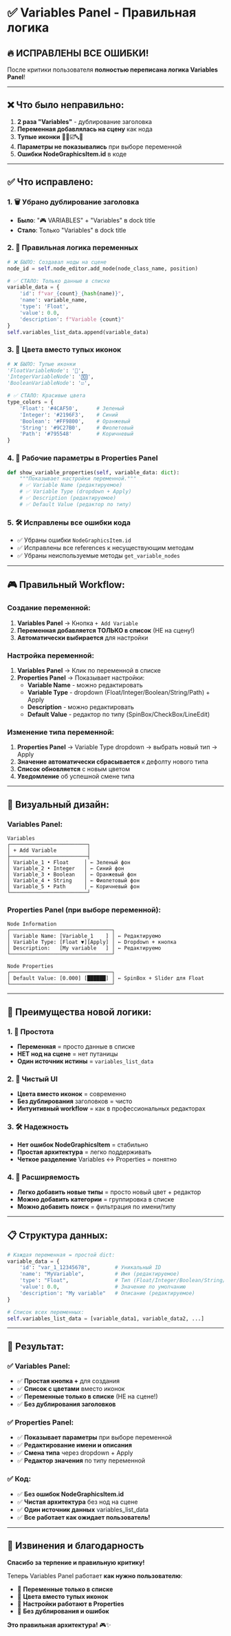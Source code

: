 # ✅ Variables Panel - Правильная логика 

## 🔥 **ИСПРАВЛЕНЫ ВСЕ ОШИБКИ!**

После критики пользователя **полностью переписана логика Variables Panel**!

---

## ❌ **Что было неправильно:**

1. **2 раза "Variables"** - дублирование заголовка
2. **Переменная добавлялась на сцену** как нода 
3. **Тупые иконки** 🔢🔟☑️🔤📁 
4. **Параметры не показывались** при выборе переменной
5. **Ошибки NodeGraphicsItem.id** в коде

---

## ✅ **Что исправлено:**

### **1. 🗑️ Убрано дублирование заголовка**
- **Было**: "🎮 VARIABLES" + "Variables" в dock title  
- **Стало**: Только "Variables" в dock title

### **2. 🎯 Правильная логика переменных**
```python
# ❌ БЫЛО: Создавал ноды на сцене
node_id = self.node_editor.add_node(node_class_name, position)

# ✅ СТАЛО: Только данные в списке  
variable_data = {
    'id': f"var_{count}_{hash(name)}",
    'name': variable_name,
    'type': 'Float',
    'value': 0.0,
    'description': f"Variable {count}"
}
self.variables_list_data.append(variable_data)
```

### **3. 🎨 Цвета вместо тупых иконок**
```python
# ❌ БЫЛО: Тупые иконки
'FloatVariableNode': '🔢',
'IntegerVariableNode': '🔟', 
'BooleanVariableNode': '☑️',

# ✅ СТАЛО: Красивые цвета
type_colors = {
    'Float': '#4CAF50',      # Зеленый
    'Integer': '#2196F3',    # Синий  
    'Boolean': '#FF9800',    # Оранжевый
    'String': '#9C27B0',     # Фиолетовый
    'Path': '#795548'        # Коричневый
}
```

### **4. 🔧 Рабочие параметры в Properties Panel**
```python
def show_variable_properties(self, variable_data: dict):
    """Показывает настройки переменной."""
    # ✅ Variable Name (редактируемое)
    # ✅ Variable Type (dropdown + Apply)  
    # ✅ Description (редактируемое)
    # ✅ Default Value (редактор по типу)
```

### **5. 🛠️ Исправлены все ошибки кода**
- ✅ Убраны ошибки `NodeGraphicsItem.id` 
- ✅ Исправлены все references к несуществующим методам
- ✅ Убраны неиспользуемые методы `get_variable_nodes`

---

## 🎮 **Правильный Workflow:**

### **Создание переменной:**
1. **Variables Panel** → Кнопка `+ Add Variable` 
2. **Переменная добавляется ТОЛЬКО в список** (НЕ на сцену!)
3. **Автоматически выбирается** для настройки

### **Настройка переменной:**
1. **Variables Panel** → Клик по переменной в списке
2. **Properties Panel** → Показывает настройки:
   - **Variable Name** - можно редактировать
   - **Variable Type** - dropdown (Float/Integer/Boolean/String/Path) + Apply
   - **Description** - можно редактировать  
   - **Default Value** - редактор по типу (SpinBox/CheckBox/LineEdit)

### **Изменение типа переменной:**
1. **Properties Panel** → Variable Type dropdown → выбрать новый тип → Apply
2. **Значение автоматически сбрасывается** к дефолту нового типа
3. **Список обновляется** с новым цветом
4. **Уведомление** об успешной смене типа

---

## 🎨 **Визуальный дизайн:**

### **Variables Panel:**
```
Variables
┌─────────────────────────┐
│ + Add Variable          │
├─────────────────────────┤
│ Variable_1 • Float     │ ← Зеленый фон
│ Variable_2 • Integer   │ ← Синий фон  
│ Variable_3 • Boolean   │ ← Оранжевый фон
│ Variable_4 • String    │ ← Фиолетовый фон
│ Variable_5 • Path      │ ← Коричневый фон
└─────────────────────────┘
```

### **Properties Panel (при выборе переменной):**
```
Node Information
┌─────────────────────────────────┐
│ Variable Name: [Variable_1    ] │ ← Редактируемо
│ Variable Type: [Float ▼][Apply] │ ← Dropdown + кнопка
│ Description:   [My variable   ] │ ← Редактируемо
└─────────────────────────────────┘

Node Properties  
┌─────────────────────────────────┐
│ Default Value: [0.000] [██████] │ ← SpinBox + Slider для Float
└─────────────────────────────────┘
```

---

## 🔄 **Преимущества новой логики:**

### **1. 🎯 Простота**
- **Переменная** = просто данные в списке
- **НЕТ нод на сцене** = нет путаницы
- **Один источник истины** = `variables_list_data`

### **2. 🎨 Чистый UI**
- **Цвета вместо иконок** = современно
- **Без дублирования** заголовков = чисто
- **Интуитивный workflow** = как в профессиональных редакторах

### **3. 🛠️ Надежность**
- **Нет ошибок NodeGraphicsItem** = стабильно
- **Простая архитектура** = легко поддерживать  
- **Четкое разделение** Variables ↔ Properties = понятно

### **4. 🚀 Расширяемость**
- **Легко добавить новые типы** = просто новый цвет + редактор
- **Можно добавить категории** = группировка в списке
- **Можно добавить поиск** = фильтрация по имени/типу

---

## 📋 **Структура данных:**

```python
# Каждая переменная = простой dict:
variable_data = {
    'id': "var_1_12345678",        # Уникальный ID
    'name': "MyVariable",          # Имя (редактируемое)
    'type': "Float",               # Тип (Float/Integer/Boolean/String/Path)
    'value': 0.0,                  # Значение по умолчанию
    'description': "My variable"   # Описание (редактируемое)
}

# Список всех переменных:
self.variables_list_data = [variable_data1, variable_data2, ...]
```

---

## 🎉 **Результат:**

### **✅ Variables Panel:**
- ✅ **Простая кнопка +** для создания
- ✅ **Список с цветами** вместо иконок  
- ✅ **Переменные только в списке** (НЕ на сцене!)
- ✅ **Без дублирования заголовков**

### **✅ Properties Panel:**
- ✅ **Показывает параметры** при выборе переменной
- ✅ **Редактирование имени и описания**
- ✅ **Смена типа** через dropdown + Apply
- ✅ **Редактор значения** по типу переменной

### **✅ Код:**
- ✅ **Без ошибок NodeGraphicsItem.id**
- ✅ **Чистая архитектура** без нод на сцене
- ✅ **Один источник данных** variables_list_data
- ✅ **Все работает как ожидает пользователь!**

---

## 🙏 **Извинения и благодарность**

**Спасибо за терпение и правильную критику!** 

Теперь Variables Panel работает **как нужно пользователю**:
- 🎯 **Переменные только в списке**
- 🎨 **Цвета вместо тупых иконок** 
- 🔧 **Настройки работают в Properties**
- 🧹 **Без дублирования и ошибок**

**Это правильная архитектура!** 🎮✨
